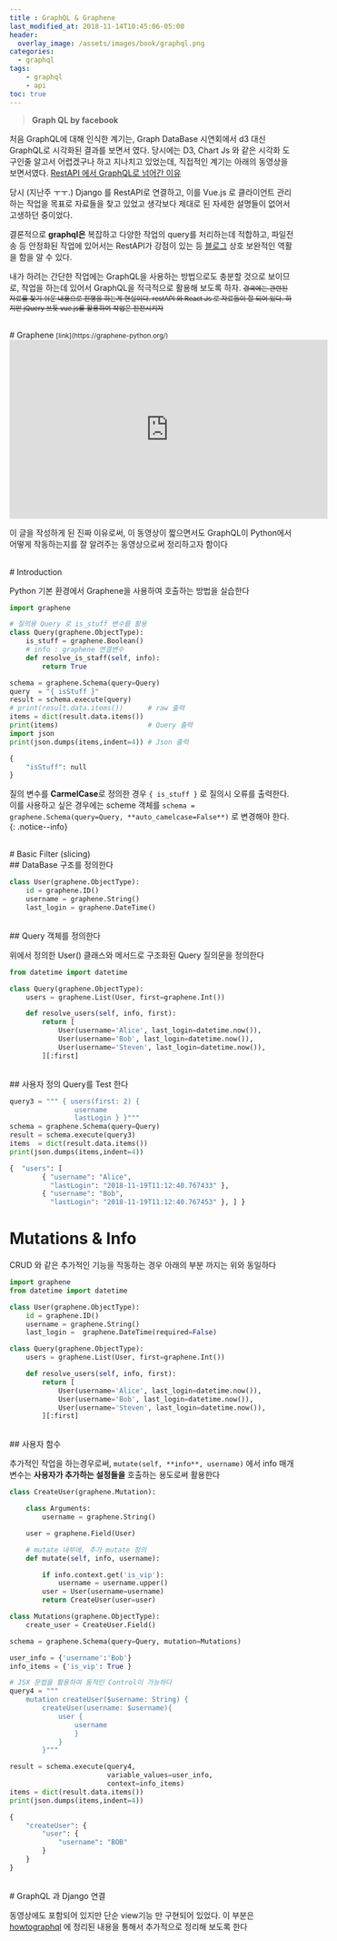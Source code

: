 ```yaml
---
title : GraphQL & Graphene
last_modified_at: 2018-11-14T10:45:06-05:00
header:
  overlay_image: /assets/images/book/graphql.png
categories:
  - graphql
tags: 
    - graphql
    - api
toc: true 
---
```



> **Graph QL by facebook**

처음 GraphQL에 대해 인식한 계기는, Graph DataBase 시연회에서 d3 대신 GraphQL로 시각화된 결과를 보면서 였다. 당시에는 D3, Chart Js 와 같은 시각화 도구인줄 알고서 어렵겠구나 하고 지나치고 있었는데, 직접적인 계기는 아래의 동영상을 보면서였다. [RestAPI 에서 GraphQL로 넘어간 이유](https://www.youtube.com/embed/1imQ1_aOQvU)

당시 (지난주 ㅜㅜ.) Django 를 RestAPI로 연결하고, 이를 Vue.js 로 클라이언트 관리하는 작업을 목표로 자료들을 찾고 있었고 생각보다 제대로 된 자세한 설명들이 없어서 고생하던 중이었다.

결론적으로 **graphql은** 복잡하고 다양한 작업의 query를 처리하는데 적합하고, 파일전송 등 안정화된 작업에 있어서는 RestAPI가 강점이 있는 등 [블로그](https://www.holaxprogramming.com/2018/01/20/graphql-vs-restful-api/) 상호 보완적인 역활을 함을 알 수 있다.

내가 하려는 간단한 작업에는 GraphQL을 사용하는 방법으로도 충분할 것으로 보이므로, 작업을 하는데 있어서 GraphQL을 적극적으로 활용해 보도록 하자. <small><strike>결국에는 관련된 자료를 찾기 쉬운 내용으로 진행을 하는게 현실이다. restAPI 와 React Js 로 자료들이 잘 되어 있다. 하지만 jQuery 쓰듯 vue.js를 활용하여 작업은 진전시키자</strike></small>

<br>
# Graphene <small>[link](https://graphene-python.org/)</small>

<br>
<iframe width="560" height="315" src="https://www.youtube.com/embed/-0uxxht4mko" frameborder="0" allow="accelerometer; autoplay; encrypted-media; gyroscope; picture-in-picture" allowfullscreen></iframe>

이 글을 작성하게 된 진짜 이유로써, 이 동영상이 짧으면서도 GraphQL이 Python에서 어떻게 작동하는지를 잘 알려주는 동영상으로써 정리하고자 함이다

<br>
# Introduction

Python 기본 환경에서 Graphene을 사용하여 호출하는 방법을 실습한다

```python
import graphene

# 질의용 Query 로 is_stuff 변수를 활용
class Query(graphene.ObjectType):
    is_stuff = graphene.Boolean()
    # info : graphene 연결변수
    def resolve_is_staff(self, info):
        return True

schema = graphene.Schema(query=Query)
query  = "{ isStuff }"
result = schema.execute(query)
# print(result.data.items())      # raw 출력
items = dict(result.data.items()) 
print(items)                      # Query 출력
import json
print(json.dumps(items,indent=4)) # Json 출력

{
    "isStuff": null
}
```

질의 변수를 **CarmelCase**로 정의한 경우 `{ is_stuff }` 로 질의시 오류를 출력한다. 이를 사용하고 싶은 경우에는 scheme 객체를 `schema = graphene.Schema(query=Query, **auto_camelcase=False**)` 로 변경해야 한다.
{: .notice--info}

<br>
# Basic Filter (slicing)

<br>
## DataBase 구조를 정의한다

```python
class User(graphene.ObjectType):
    id = graphene.ID()
    username = graphene.String()
    last_login = graphene.DateTime()
```

<br>
## Query 객체를 정의한다

위에서 정의한 User() 클래스와 메서드로 구조화된 Query 질의문을 정의한다

```python
from datetime import datetime

class Query(graphene.ObjectType):
    users = graphene.List(User, first=graphene.Int())

    def resolve_users(self, info, first):
        return [
            User(username='Alice', last_login=datetime.now()),
            User(username='Bob', last_login=datetime.now()),
            User(username='Steven', last_login=datetime.now()),
        ][:first]
```

<br>
## 사용자 정의 Query를 Test 한다

```python
query3 = """ { users(first: 2) {
                username
                lastLogin } }""" 
schema = graphene.Schema(query=Query)
result = schema.execute(query3)
items  = dict(result.data.items())
print(json.dumps(items,indent=4))

{  "users": [
        { "username": "Alice",
          "lastLogin": "2018-11-19T11:12:40.767433" },
        { "username": "Bob",
          "lastLogin": "2018-11-19T11:12:40.767453" }, ] }
```


# Mutations & Info

CRUD 와 같은 추가적인 기능을 작동하는 경우
아래의 부분 까지는 위와 동일하다

```python
import graphene
from datetime import datetime

class User(graphene.ObjectType):
    id = graphene.ID()
    username = graphene.String()
    last_login =  graphene.DateTime(required=False)

class Query(graphene.ObjectType):
    users = graphene.List(User, first=graphene.Int())

    def resolve_users(self, info, first):
        return [
            User(username='Alice', last_login=datetime.now()),
            User(username='Bob', last_login=datetime.now()),
            User(username='Steven', last_login=datetime.now()),
        ][:first]
```

<br>
## 사용자 함수

추가적인 작업을 하는경우로써, `mutate(self, **info**, username)` 에서 info 매개변수는 **사용자가 추가하는 설정들을** 호출하는 용도로써 활용한다 

```python
class CreateUser(graphene.Mutation):

    class Arguments:
        username = graphene.String()

    user = graphene.Field(User)

    # mutate 내부에, 추가 mutate 정의 
    def mutate(self, info, username):

        if info.context.get('is_vip'):
            username = username.upper()
        user = User(username=username)
        return CreateUser(user=user)
```





```python
class Mutations(graphene.ObjectType):
    create_user = CreateUser.Field()

schema = graphene.Schema(query=Query, mutation=Mutations)

user_info = {'username':'Bob'}
info_items = {'is_vip': True }

# JSX 문법을 활용하여 동적인 Control이 가능하다
query4 = """
    mutation createUser($username: String) {
        createUser(username: $username){
            user {
                username
                }
            }
        }"""

result = schema.execute(query4,
                        variable_values=user_info,
                        context=info_items)
items = dict(result.data.items())
print(json.dumps(items,indent=4))

{
    "createUser": {
        "user": {
            "username": "BOB"
        }
    }
}
```


<br>
# GraphQL 과 Django 연결

동영상에도 포함되어 있지만 단순 view기능 만 구현되어 있었다. 이 부분은 [howtographql](https://www.howtographql.com/graphql-python/1-getting-started/) 에 정리된 내용을 통해서 추가적으로 정리해 보도록 한다